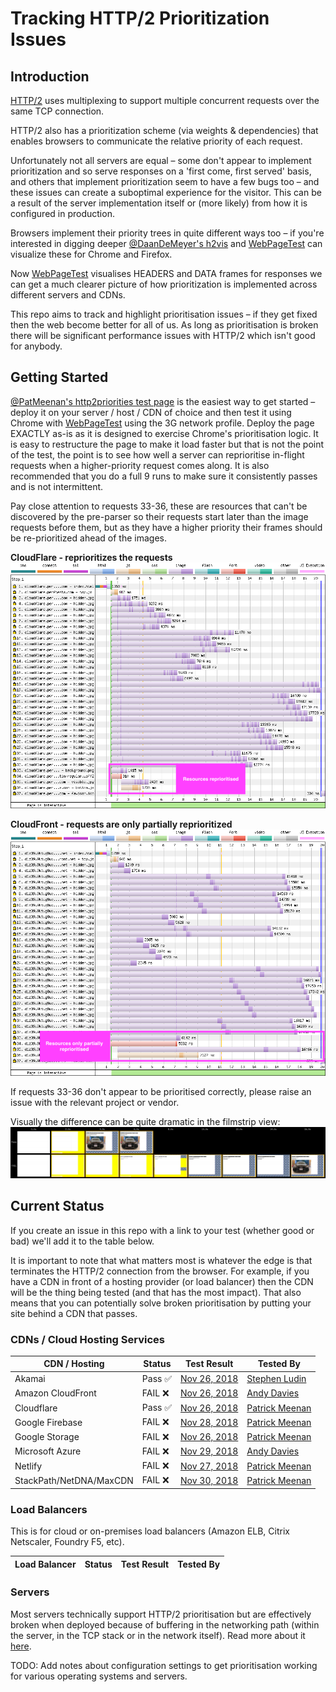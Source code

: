 
# Tracking HTTP/2 Prioritization Issues

## Introduction

[HTTP/2](https://datatracker.ietf.org/doc/rfc7540/) uses multiplexing to support multiple concurrent requests over the same TCP connection.

HTTP/2 also has a prioritization scheme (via weights & dependencies) that enables browsers to communicate the relative priority of each request.

Unfortunately not all servers are equal – some don't appear to implement prioritization and so serve responses on a 'first come, first served' basis, and others that implement prioritization seem to have a few bugs too – and these issues can create a suboptimal experience for the visitor. This can be a result of the server implementation itself or (more likely) from how it is configured in production.

Browsers implement their priority trees in quite different ways too – if you're interested in digging deeper [@DaanDeMeyer's h2vis](https://github.com/DaanDeMeyer/h2vis) and [WebPageTest](https://www.webpagetest.org/) can visualize these for Chrome and Firefox.

Now [WebPageTest](https://www.webpagetest.org) visualises HEADERS and DATA frames for responses we can get a much clearer picture of how prioritization is implemented across different servers and CDNs.

This repo aims to track and highlight prioritisation issues – if they get fixed then the web become better for all of us. As long as prioritisation is broken there will be significant performance issues with HTTP/2 which isn't good for anybody.

## Getting Started

[@PatMeenan's http2priorities test page](https://github.com/pmeenan/http2priorities) is the easiest way to get started – deploy it on your server / host / CDN of choice and then test it using Chrome with [WebPageTest](https://www.webpagetest.org/) using the 3G network profile. Deploy the page EXACTLY as-is as it is designed to exercise Chrome's prioritisation logic. It is easy to restructure the page to make it load faster but that is not the point of the test, the point is to see how well a server can reprioritise in-flight requests when a higher-priority request comes along. It is also recommended that you do a full 9 runs to make sure it consistently passes and is not intermittent.

Pay close attention to requests 33-36, these are resources that can't be discovered by the pre-parser so their requests start later than the image requests before them, but as they have a higher priority their frames should be re-prioritized ahead of the images.

**CloudFlare - reprioritizes the requests**
![Waterfall with important resources being reprioritised](images/cloudflare.png)

**CloudFront - requests are only partially reprioritized**
![Waterfall with important resources being reprioritised](images/cloudfront.png)

If requests 33-36 don't appear to be prioritised correctly, please raise an issue with the relevant project or vendor.

Visually the difference can be quite dramatic in the filmstrip view:
![Waterfall with important resources being reprioritised](images/filmstrip.png)


## Current Status

If you create an issue in this repo with a link to your test (whether good or bad) we'll add it to the table below.

It is important to note that what matters most is whatever the edge is that terminates the HTTP/2 connection from the browser. For example, if you have a CDN in front of a hosting provider (or load balancer) then the CDN will be the thing being tested (and that has the most impact). That also means that you can potentially solve broken prioritisation by putting your site behind a CDN that passes.


### CDNs / Cloud Hosting Services

| CDN / Hosting           | Status        | Test Result                                                                                    | Tested By 
| ----------------------- | ------------- | ---------------------------------------------------------------------------------------------- | -----------
| Akamai                  | Pass &#9989;  | [Nov 26, 2018](https://www.webpagetest.org/result/181128_WJ_4f388eef1d2e03e513ff74214860d2f0/) | [Stephen Ludin](https://twitter.com/sludin)
| Amazon CloudFront       | FAIL &#10060; | [Nov 26, 2018](https://www.webpagetest.org/result/181126_05_fafd92c1036649029f5392851e0234c2/) | [Andy Davies](https://twitter.com/AndyDavies)
| Cloudflare              | Pass &#9989;  | [Nov 26, 2018](https://www.webpagetest.org/result/181126_G7_3abfb12925925f8debe527c779c46dfe/) | [Patrick Meenan](https://twitter.com/patmeenan)
| Google Firebase         | FAIL &#10060; | [Nov 28, 2018](https://www.webpagetest.org/result/181128_PA_9c3c428698111b81df1cc6eef2e0520c/) | [Patrick Meenan](https://twitter.com/patmeenan)
| Google Storage          | FAIL &#10060; | [Nov 26, 2018](https://www.webpagetest.org/result/181126_XF_361c1789d782990b27a0141e838694bf/) | [Patrick Meenan](https://twitter.com/patmeenan)
| Microsoft Azure         | FAIL &#10060; | [Nov 29, 2018](https://www.webpagetest.org/result/181129_31_90c38d46fe43105554bbcb05dcb25378/) | [Andy Davies](https://twitter.com/AndyDavies)
| Netlify                 | FAIL &#10060; | [Nov 27, 2018](https://www.webpagetest.org/result/181127_79_b033d66f92f6ba47e11b17c06921486a/) | [Patrick Meenan](https://twitter.com/patmeenan)
| StackPath/NetDNA/MaxCDN | FAIL &#10060; | [Nov 30, 2018](https://www.webpagetest.org/result/181130_X6_5b0ee849de726e1a425fcfec9f3caf5f/) | [Patrick Meenan](https://twitter.com/patmeenan)


### Load Balancers

This is for cloud or on-premises load balancers (Amazon ELB, Citrix Netscaler, Foundry F5, etc).

| Load Balancer     | Status        | Test Result                                                                                    | Tested By 
| ----------------- | ------------- | ---------------------------------------------------------------------------------------------- | -----------

### Servers

Most servers technically support HTTP/2 prioritisation but are effectively broken when deployed because of buffering in the networking path (within the server, in the TCP stack or in the network itself). Read more about it [here](https://blog.cloudflare.com/http-2-prioritization-with-nginx/).

TODO: Add notes about configuration settings to get prioritisation working for various operating systems and servers.